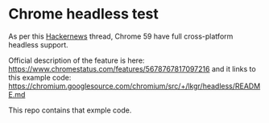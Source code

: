 # Chrome headless test

As per this [Hackernews](https://news.ycombinator.com/item?id=14101233) thread,
Chrome 59 have full cross-platform headless support.

Official description of the feature is here: https://www.chromestatus.com/features/5678767817097216
and it links to this example code: https://chromium.googlesource.com/chromium/src/+/lkgr/headless/README.md

This repo contains that exmple code.